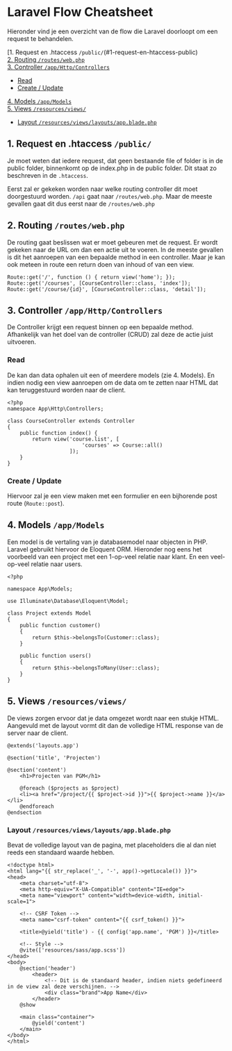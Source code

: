 # Laravel Flow Cheatsheet

Hieronder vind je een overzicht van de flow die Laravel doorloopt om een request te behandelen.

[1. Request en .htaccess `/public/`(#1-request-en-htaccess-public)  
[2. Routing `/routes/web.php`](#2-routing-routeswebphp)  
[3. Controller `/app/Http/Controllers`](#3-controller-apphttpcontrollers)  
- [Read](#read)
- [Create / Update](#create--update)

[4. Models `/app/Models`](#4-models-appmodels)  
[5. Views `/resources/views/`](#5-views-resourcesviews)  
- [Layout `/resources/views/layouts/app.blade.php`](#layout-resourcesviewslayoutsappbladephp)


## 1. Request en .htaccess `/public/`
Je moet weten dat iedere request, dat geen bestaande file of folder is in de public folder, binnenkomt op de index.php in de public folder. Dit staat zo beschreven in de `.htaccess`. 

Eerst zal er gekeken worden naar welke routing controller dit moet doorgestuurd worden. `/api` gaat naar `/routes/web.php`. Maar de meeste gevallen gaat dit dus eerst naar de `/routes/web.php`

## 2. Routing `/routes/web.php`

De routing gaat beslissen wat er moet gebeuren met de request. Er wordt gekeken naar de URL om dan een actie uit te voeren. In de meeste gevallen is dit het aanroepen van een bepaalde method in een controller. Maar je kan ook meteen in route een return doen van inhoud of van een view.

```
Route::get('/', function () { return view('home'); }); 
Route::get('/courses', [CourseController::class, 'index']); 
Route::get('/course/{id}', [CourseController::class, 'detail']); 
```

## 3. Controller `/app/Http/Controllers`
De Controller krijgt een request binnen op een bepaalde method. Afhankelijk van het doel van de controller (CRUD) zal deze de actie juist uitvoeren.

### Read
De kan dan data ophalen uit een of meerdere models (zie 4. Models). En indien nodig een view aanroepen om de data om te zetten naar HTML dat kan teruggestuurd worden naar de client.

```
<?php
namespace App\Http\Controllers;

class CourseController extends Controller
{
    public function index() {
        return view('course.list', [
                        'courses' => Course::all() 
                    ]);
    }
}
```

### Create / Update 

Hiervoor zal je een view maken met een formulier en een bijhorende post route (`Route::post`).

## 4. Models `/app/Models`

Een model is de vertaling van je databasemodel naar objecten in PHP. Laravel gebruikt hiervoor de Eloquent ORM. Hieronder nog eens het voorbeeld van een project met een 1-op-veel relatie naar klant. En een veel-op-veel relatie naar users.

```
<?php
 
namespace App\Models;

use Illuminate\Database\Eloquent\Model;
 
class Project extends Model
{
    public function customer()
    {
        return $this->belongsTo(Customer::class);
    }
    
    public function users()
    {
        return $this->belongsToMany(User::class);
    }
}
```

## 5. Views `/resources/views/`

De views zorgen ervoor dat je data omgezet wordt naar een stukje HTML. Aangevuld met de layout vormt dit dan de volledige HTML response van de server naar de client.

```
@extends('layouts.app')
 
@section('title', 'Projecten')
 
@section('content')
    <h1>Projecten van PGM</h1>

    @foreach ($projects as $project)
    <li><a href="/project/{{ $project->id }}">{{ $project->name }}</a></li>
    @endforeach
@endsection
```

### Layout `/resources/views/layouts/app.blade.php`

Bevat de volledige layout van de pagina, met placeholders die al dan niet reeds een standaard waarde hebben.

```
<!doctype html>
<html lang="{{ str_replace('_', '-', app()->getLocale()) }}">
<head>
    <meta charset="utf-8">
    <meta http-equiv="X-UA-Compatible" content="IE=edge">
    <meta name="viewport" content="width=device-width, initial-scale=1">

    <!-- CSRF Token -->
    <meta name="csrf-token" content="{{ csrf_token() }}">

    <title>@yield('title') - {{ config('app.name', 'PGM') }}</title>

    <!-- Style -->
    @vite(['resources/sass/app.scss'])
</head>
<body>
    @section('header')
        <header>
            <!-- Dit is de standaard header, indien niets gedefineerd in de view zal deze verschijnen. -->
            <div class="brand">App Name</div>
        </header>
    @show

    <main class="container">
        @yield('content')
    </main>
</body>
</html>
```